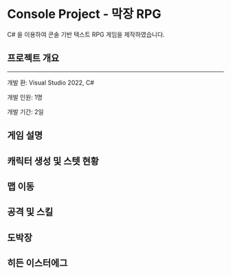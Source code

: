 # Console Project - 막장 RPG
C# 을 이용하여 콘솔 기반 텍스트 RPG 게임을 제작하였습니다.


## 프로젝트 개요
---
개발 환: Visual Studio 2022, C#

개발 인원: 1명

개발 기간: 2일


## 게임 설명


## 캐릭터 생성 및 스텟 현황


## 맵 이동


## 공격 및 스킬


## 도박장 


## 히든 이스터에그


